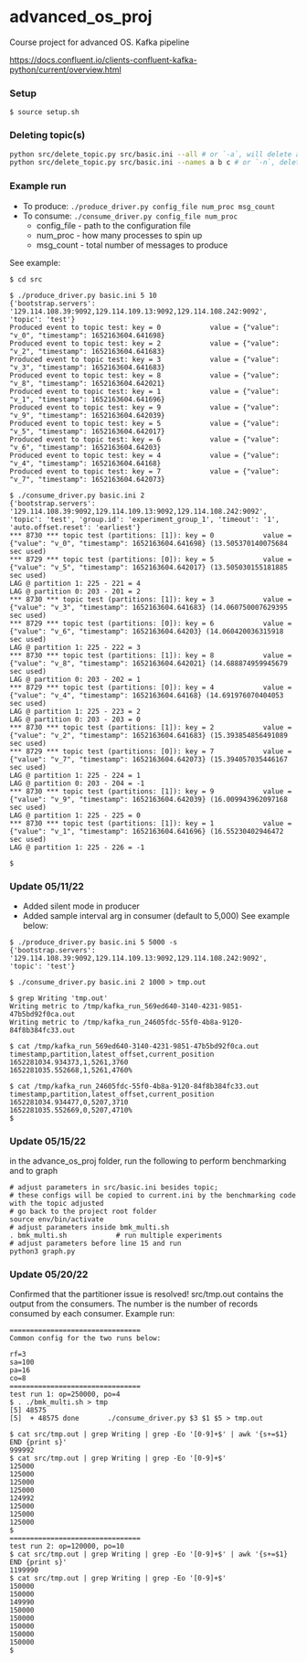 # advanced_os_proj
Course project for advanced OS. Kafka pipeline

https://docs.confluent.io/clients-confluent-kafka-python/current/overview.html

### Setup
```
$ source setup.sh
```

### Deleting topic(s)

```sh
python src/delete_topic.py src/basic.ini --all # or `-a`, will delete all topics
python src/delete_topic.py src/basic.ini --names a b c # or `-n`, delete topics with name `a`, `b`, `c`
```

### Example run
* To produce: `./produce_driver.py config_file num_proc msg_count`
* To consume: `./consume_driver.py config_file num_proc`
    * config_file - path to the configuration file
    * num_proc - how many processes to spin up
    * msg_count - total number of messages to produce

See example:
```
$ cd src

$ ./produce_driver.py basic.ini 5 10
{'bootstrap.servers': '129.114.108.39:9092,129.114.109.13:9092,129.114.108.242:9092', 'topic': 'test'}
Produced event to topic test: key = 0            value = {"value": "v_0", "timestamp": 1652163604.641698}
Produced event to topic test: key = 2            value = {"value": "v_2", "timestamp": 1652163604.641683}
Produced event to topic test: key = 3            value = {"value": "v_3", "timestamp": 1652163604.641683}
Produced event to topic test: key = 8            value = {"value": "v_8", "timestamp": 1652163604.642021}
Produced event to topic test: key = 1            value = {"value": "v_1", "timestamp": 1652163604.641696}
Produced event to topic test: key = 9            value = {"value": "v_9", "timestamp": 1652163604.642039}
Produced event to topic test: key = 5            value = {"value": "v_5", "timestamp": 1652163604.642017}
Produced event to topic test: key = 6            value = {"value": "v_6", "timestamp": 1652163604.64203}
Produced event to topic test: key = 4            value = {"value": "v_4", "timestamp": 1652163604.64168}
Produced event to topic test: key = 7            value = {"value": "v_7", "timestamp": 1652163604.642073}

$ ./consume_driver.py basic.ini 2
{'bootstrap.servers': '129.114.108.39:9092,129.114.109.13:9092,129.114.108.242:9092', 'topic': 'test', 'group.id': 'experiment_group_1', 'timeout': '1', 'auto.offset.reset': 'earliest'}
*** 8730 *** topic test (partitions: [1]): key = 0            value = {"value": "v_0", "timestamp": 1652163604.641698} (13.505370140075684 sec used)
*** 8729 *** topic test (partitions: [0]): key = 5            value = {"value": "v_5", "timestamp": 1652163604.642017} (13.505030155181885 sec used)
LAG @ partition 1: 225 - 221 = 4
LAG @ partition 0: 203 - 201 = 2
*** 8730 *** topic test (partitions: [1]): key = 3            value = {"value": "v_3", "timestamp": 1652163604.641683} (14.060750007629395 sec used)
*** 8729 *** topic test (partitions: [0]): key = 6            value = {"value": "v_6", "timestamp": 1652163604.64203} (14.060420036315918 sec used)
LAG @ partition 1: 225 - 222 = 3
*** 8730 *** topic test (partitions: [1]): key = 8            value = {"value": "v_8", "timestamp": 1652163604.642021} (14.688874959945679 sec used)
LAG @ partition 0: 203 - 202 = 1
*** 8729 *** topic test (partitions: [0]): key = 4            value = {"value": "v_4", "timestamp": 1652163604.64168} (14.691976070404053 sec used)
LAG @ partition 1: 225 - 223 = 2
LAG @ partition 0: 203 - 203 = 0
*** 8730 *** topic test (partitions: [1]): key = 2            value = {"value": "v_2", "timestamp": 1652163604.641683} (15.393854856491089 sec used)
*** 8729 *** topic test (partitions: [0]): key = 7            value = {"value": "v_7", "timestamp": 1652163604.642073} (15.394057035446167 sec used)
LAG @ partition 1: 225 - 224 = 1
LAG @ partition 0: 203 - 204 = -1
*** 8730 *** topic test (partitions: [1]): key = 9            value = {"value": "v_9", "timestamp": 1652163604.642039} (16.009943962097168 sec used)
LAG @ partition 1: 225 - 225 = 0
*** 8730 *** topic test (partitions: [1]): key = 1            value = {"value": "v_1", "timestamp": 1652163604.641696} (16.55230402946472 sec used)
LAG @ partition 1: 225 - 226 = -1

$
```

### Update 05/11/22
* Added silent mode in producer
* Added sample interval arg in consumer (default to 5,000)
See example below:
```
$ ./produce_driver.py basic.ini 5 5000 -s
{'bootstrap.servers': '129.114.108.39:9092,129.114.109.13:9092,129.114.108.242:9092', 'topic': 'test'}

$ ./consume_driver.py basic.ini 2 1000 > tmp.out

$ grep Writing 'tmp.out'
Writing metric to /tmp/kafka_run_569ed640-3140-4231-9851-47b5bd92f0ca.out
Writing metric to /tmp/kafka_run_24605fdc-55f0-4b8a-9120-84f8b384fc33.out

$ cat /tmp/kafka_run_569ed640-3140-4231-9851-47b5bd92f0ca.out
timestamp,partition,latest_offset,current_position
1652281034.934373,1,5261,3760
1652281035.552668,1,5261,4760%

$ cat /tmp/kafka_run_24605fdc-55f0-4b8a-9120-84f8b384fc33.out
timestamp,partition,latest_offset,current_position
1652281034.934477,0,5207,3710
1652281035.552669,0,5207,4710%
$
```

### Update 05/15/22
in the advance_os_proj folder, run the following to perform benchmarking and to graph
```
# adjust parameters in src/basic.ini besides topic;
# these configs will be copied to current.ini by the benchmarking code with the topic adjusted
# go back to the project root folder
source env/bin/activate
# adjust parameters inside bmk_multi.sh
. bmk_multi.sh            # run multiple experiments
# adjust parameters before line 15 and run
python3 graph.py
```

### Update 05/20/22
Confirmed that the partitioner issue is resolved! src/tmp.out contains the output from the consumers.
The number is the number of records consumed by each consumer.
Example run:
```
================================
Common config for the two runs below:

rf=3
sa=100
pa=16
co=8
================================
test run 1: op=250000, po=4
$ . ./bmk_multi.sh > tmp
[5] 48575
[5]  + 48575 done       ./consume_driver.py $3 $1 $5 > tmp.out

$ cat src/tmp.out | grep Writing | grep -Eo '[0-9]+$' | awk '{s+=$1} END {print s}'
999992
$ cat src/tmp.out | grep Writing | grep -Eo '[0-9]+$'
125000
125000
125000
125000
124992
125000
125000
125000
$
================================
test run 2: op=120000, po=10
$ cat src/tmp.out | grep Writing | grep -Eo '[0-9]+$' | awk '{s+=$1} END {print s}'
1199990
$ cat src/tmp.out | grep Writing | grep -Eo '[0-9]+$'
150000
150000
149990
150000
150000
150000
150000
150000
$       
```